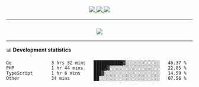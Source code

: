 <h3 align="center">
  <a href="https://github.com/hwalker928">
      <img src="https://img.shields.io/github/followers/hwalker928?label=Followers&style=for-the-badge&color=lightblue">
  </a>
  <a href="https://harryw.link/discord" alt="Discord">
      <img src="https://img.shields.io/discord/738451951758606336?label=discord&style=for-the-badge&color=lightblue"/>
  </a>
  <a href="https://harryw.link/sparked" alt="Sparked Host">
      <img src="https://img.shields.io/static/v1?label=Sponsor&message=Sparked%20Host&color=yellow&style=for-the-badge"/>
  </a>
</h3>

<hr>


<h3 align="center">
  <a href="https://github.com/hwalker928">
      <img src="https://github-profile-trophy.vercel.app/?username=hwalker928&no-bg=true&no-frame=true">
  </a>
</h3>


<hr>

📊 **Development statistics**

<!--START_SECTION:waka-->

```text
Go               3 hrs 32 mins   ███████████▓░░░░░░░░░░░░░   46.37 %
PHP              1 hr 44 mins    █████▓░░░░░░░░░░░░░░░░░░░   22.85 %
TypeScript       1 hr 6 mins     ███▓░░░░░░░░░░░░░░░░░░░░░   14.59 %
Other            34 mins         ██░░░░░░░░░░░░░░░░░░░░░░░   07.56 %
```

<!--END_SECTION:waka-->
